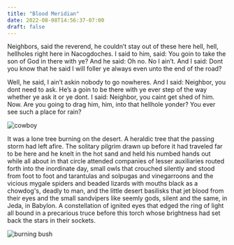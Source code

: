 ```yaml
---
title: "Blood Meridian"
date: 2022-08-08T14:56:37-07:00
draft: false
---
```

Neighbors, said the reverend, he couldn’t stay out of these here hell, hell, hellholes right here in Nacogdoches. I said to him, said: You goin to take the son of God in there with ye? And he said: Oh no. No I ain’t. And I said: Dont you know that he said I will foller ye always even unto the end of the road?

Well, he said, I ain’t askin nobody to go nowheres. And I said: Neighbor, you dont need to ask. He’s a goin to be there with ye ever step of the way whether ye ask it or ye dont. I said: Neighbor, you caint get shed of him. Now. Are you going to drag him, him, into that hellhole yonder? You ever see such a place for rain?

![cowboy](/cowboy.png)

It was a lone tree burning on the desert. A heraldic tree that the passing storm had left afire. The solitary pilgrim drawn up before it had traveled far to be here and he knelt in the hot sand and held his numbed hands out while all about in that circle attended companies of lesser auxiliaries routed forth into the inordinate day, small owls that crouched silently and stood from foot to foot and tarantulas and solpugas and vinegarroons and the vicious mygale spiders and beaded lizards with mouths black as a chowdog's, deadly to man, and the little desert basilisks that jet blood from their eyes and the small sandvipers like seemly gods, silent and the same, in Jeda, in Babylon. A constellation of ignited eyes that edged the ring of light all bound in a precarious truce before this torch whose brightness had set back the stars in their sockets.

![burning bush](/burning_bush_night.jpg)
